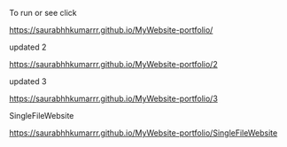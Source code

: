 
To run or see click

https://saurabhhkumarrr.github.io/MyWebsite-portfolio/

updated 2

https://saurabhhkumarrr.github.io/MyWebsite-portfolio/2

updated 3

https://saurabhhkumarrr.github.io/MyWebsite-portfolio/3

SingleFileWebsite

https://saurabhhkumarrr.github.io/MyWebsite-portfolio/SingleFileWebsite


